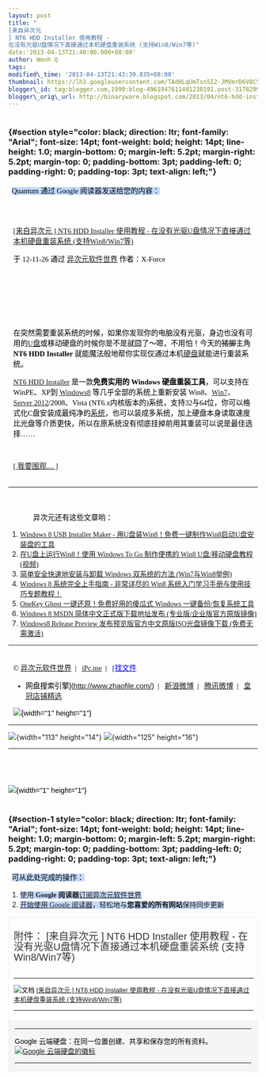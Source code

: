 ```yaml
--- 
layout: post 
title: "
[来自异次元
] NT6 HDD Installer 使用教程 -
在没有光驱U盘情况下直接通过本机硬盘重装系统 (支持Win8/Win7等)" 
date:'2013-04-13T21:40:00.000+08:00' 
author: Wenh Q
tags:
modified\_time: '2013-04-13T21:43:39.835+08:00' 
thumbnail: https://lh3.googleusercontent.com/TAdHLqUmTsn5I2-JMVmrD6V8C5oUdrkkg2uCtpdeh114q8\_GTY\_iFRipvpkpv39G5VdeSKn307xnHQKcY2N1HF9sPO4I4ECUhsGQ10cJ6WNMtA0DTLQ=s72-c
blogger\_id: tag:blogger.com,1999:blog-4961947611491238191.post-3178299790143957804
blogger\_orig\_url: http://binaryware.blogspot.com/2013/04/nt6-hdd-installer-u-win8win7.html
---
```


<div
style="color: black; direction: ltr; font-family: &quot;Arial&quot;; font-size: 11pt; margin-bottom: 0; margin-left: 1.5pt; margin-right: 1.5pt; margin-top: 0; padding-bottom: 0; padding-left: 0; padding-right: 0; padding-top: 0.8pt;">




</div>

<div
style="color: black; direction: ltr; font-family: &quot;Arial&quot;; font-size: 11pt; margin-bottom: 0; margin-left: 0.8pt; margin-right: 0.8pt; margin-top: 0; padding-bottom: 0; padding-left: 0; padding-right: 0; padding-top: 0.8pt;">




</div>

### <span style="background-color: #c3d9ff; font-size: 1pt;"></span> {#section style="color: black; direction: ltr; font-family: "Arial"; font-size: 14pt; font-weight: bold; height: 14pt; line-height: 1.0; margin-bottom: 0; margin-left: 5.2pt; margin-right: 5.2pt; margin-top: 0; padding-bottom: 3pt; padding-left: 0; padding-right: 0; padding-top: 3pt; text-align: left;"}

<div
style="color: black; direction: ltr; font-family: &quot;Arial&quot;; font-size: 11pt; margin-bottom: 0; margin-left: 5.2pt; margin-right: 5.2pt; margin-top: 0; padding: 0;">

<span
style="background-color: #c3d9ff; font-family: &quot;Verdana&quot;;">Quantum
通过 Google 阅读器发送给您的内容：</span>

</div>

<div
style="color: black; direction: ltr; font-family: &quot;Arial&quot;; font-size: 11pt; margin-bottom: 0; margin-left: 0.8pt; margin-right: 0.8pt; margin-top: 0; padding-bottom: 0; padding-left: 0; padding-right: 0; padding-top: 0.8pt;">




</div>

<div
style="color: black; direction: ltr; font-family: &quot;Arial&quot;; font-size: 11pt; margin-bottom: 0; margin-left: 1.5pt; margin-right: 1.5pt; margin-top: 0; padding-bottom: 0; padding-left: 0; padding-right: 0; padding-top: 0.8pt;">




</div>

<div
style="color: black; direction: ltr; font-family: &quot;Arial&quot;; font-size: 11pt; height: 11pt; margin-bottom: 0; margin-left: 7.5pt; margin-right: 7.5pt; margin-top: 0; padding: 0;">

<span style="background-color: #c3d9ff; font-size: 1pt;"></span>

</div>

<div
style="color: black; direction: ltr; font-family: &quot;Arial&quot;; font-size: 11pt; margin-bottom: 0; margin-left: 7.5pt; margin-right: 7.5pt; margin-top: 0; padding: 0;">

<span
style="color: #0000ee; font-family: &quot;Verdana&quot;; text-decoration: underline;">[
[来自异次元
]
NT6 HDD Installer 使用教程 - 在没有光驱U盘情况下直接通过本机硬盘重装系统
(支持Win8/Win7等)](http://iplaysoft.feedsportal.com/c/34213/f/621334/s/25fead1a/l/0L0Siplaysoft0N0Cnt60Ehdd0Einstaller0Bhtml/story01.htm)</span>

</div>

<div
style="color: black; direction: ltr; font-family: &quot;Arial&quot;; font-size: 11pt; margin-bottom: 0; margin-left: 7.5pt; margin-right: 7.5pt; margin-top: 0; padding-bottom: 8pt; padding-left: 0; padding-right: 0; padding-top: 0;">

<span style="font-family: &quot;Verdana&quot;;">于 12-11-26 通过
</span><span
style="color: #0000ee; font-family: &quot;Verdana&quot;; text-decoration: underline;">[异次元软件世界](http://www.iplaysoft.com/)</span><span
style="font-family: &quot;Verdana&quot;;"> 作者：X-Force</span>

</div>

<div
style="color: black; direction: ltr; font-family: &quot;Arial&quot;; font-size: 11pt; height: 11pt; margin-bottom: 0; margin-left: 7.5pt; margin-right: 7.5pt; margin-top: 0; padding: 0;">

<span style="font-family: &quot;Verdana&quot;;"></span>

</div>

<div
style="color: black; direction: ltr; font-family: &quot;Arial&quot;; font-size: 11pt; height: 11pt; margin-bottom: 0; margin-left: 7.5pt; margin-right: 7.5pt; margin-top: 0; padding: 0;">

<span style="font-family: &quot;Verdana&quot;;"></span>

</div>

<div
style="color: black; direction: ltr; font-family: &quot;Arial&quot;; font-size: 11pt; height: 11pt; margin-bottom: 0; margin-left: 7.5pt; margin-right: 7.5pt; margin-top: 0; padding: 0;">

<span style="font-family: &quot;Verdana&quot;;"></span>

</div>

<div
style="color: black; direction: ltr; font-family: &quot;Arial&quot;; font-size: 11pt; margin-bottom: 0; margin-left: 7.5pt; margin-right: 7.5pt; margin-top: 0; padding: 0;">

<span
style="font-family: &quot;Verdana&quot;;">在突然需要重装系统的时候，如果你发现你的电脑没有光驱，身边也没有可用的</span><span
style="color: #0000ee; font-family: &quot;Verdana&quot;; text-decoration: underline;">[U盘](http://www.iplaysoft.com/tag/u%E7%9B%98)</span><span
style="font-family: &quot;Verdana&quot;;">或移动硬盘的时候你是不是就囧了～嗯，不用怕！今天的</span><span
style="font-family: &quot;Verdana&quot;; text-decoration: line-through;">猪脚</span><span
style="font-family: &quot;Verdana&quot;;">主角 </span><span
style="font-family: &quot;Verdana&quot;; font-weight: bold;">NT6 HDD
Installer</span><span
style="font-family: &quot;Verdana&quot;;"> 就能魔法般地帮你实现仅通过本机</span><span
style="color: #0000ee; font-family: &quot;Verdana&quot;; text-decoration: underline;">[硬盘](http://www.iplaysoft.com/tag/%E7%A1%AC%E7%9B%98)</span><span
style="font-family: &quot;Verdana&quot;;">就能进行重装系统。</span>

</div>

<div
style="color: black; direction: ltr; font-family: &quot;Arial&quot;; font-size: 11pt; margin-bottom: 0; margin-left: 7.5pt; margin-right: 7.5pt; margin-top: 0; padding: 0;">

<span
style="color: #0000ee; font-family: &quot;Verdana&quot;; text-decoration: underline;">[NT6
HDD
Installer](http://www.iplaysoft.com/nt6-hdd-installer.html)</span><span
style="font-family: &quot;Verdana&quot;;"> 是一款</span><span
style="font-family: &quot;Verdana&quot;; font-weight: bold;">免费实用的
Windows 硬盘重装工具</span><span
style="font-family: &quot;Verdana&quot;;">，可以支持在WinPE、XP到
</span><span
style="color: #0000ee; font-family: &quot;Verdana&quot;; text-decoration: underline;">[Windows8](http://www.iplaysoft.com/windows8-msdn-iso.html)</span><span
style="font-family: &quot;Verdana&quot;;"> 等几乎全部的系统上重新安装
Win8、</span><span
style="color: #0000ee; font-family: &quot;Verdana&quot;; text-decoration: underline;">[Win7](http://www.iplaysoft.com/windows7-with-sp1-msdn-iso.html)</span><span
style="font-family: &quot;Verdana&quot;;">、</span><span
style="color: #0000ee; font-family: &quot;Verdana&quot;; text-decoration: underline;">[Server
2012](http://www.iplaysoft.com/windows-server-2012.html)</span><span
style="font-family: &quot;Verdana&quot;;">/2008、Vista
(NT6.x内核版本的)系统，支持32与64位，你可以格式化C盘安装成最纯净的</span><span
style="color: #0000ee; font-family: &quot;Verdana&quot;; text-decoration: underline;">[系统](http://www.iplaysoft.com/tag/%E7%B3%BB%E7%BB%9F)</span><span
style="font-family: &quot;Verdana&quot;;">，也可以装成多系统，加上硬盘本身读取速度比光盘等介质更快，所以在原系统没有彻底挂掉前用其重装可以说是最佳选择……</span>

</div>

<div
style="color: black; direction: ltr; font-family: &quot;Arial&quot;; font-size: 11pt; height: 11pt; margin-bottom: 0; margin-left: 7.5pt; margin-right: 7.5pt; margin-top: 0; padding: 0;">

<span style="font-family: &quot;Verdana&quot;;"></span>

</div>

<div
style="color: black; direction: ltr; font-family: &quot;Arial&quot;; font-size: 11pt; margin-bottom: 0; margin-left: 7.5pt; margin-right: 7.5pt; margin-top: 0; padding-bottom: 3.8pt; padding-left: 0; padding-right: 0; padding-top: 0;">

<span
style="color: #0000ee; font-family: &quot;Verdana&quot;; text-decoration: underline;">[
[
我要围观.... 
]](http://www.iplaysoft.com/nt6-hdd-installer.html)</span>

</div>

------------------------------------------------------------------------

<div
style="color: black; direction: ltr; font-family: &quot;Arial&quot;; font-size: 11pt; height: 11pt; margin-bottom: 0; margin-left: 7.5pt; margin-right: 7.5pt; margin-top: 0; padding-bottom: 0; padding-left: 0; padding-right: 0; padding-top: 3.8pt;">

<span
style="color: #0000ee; font-family: &quot;Verdana&quot;; text-decoration: underline;">[](http://www.iplaysoft.com/nt6-hdd-installer.html)</span>

</div>

<div
style="color: black; direction: ltr; font-family: &quot;Arial&quot;; font-size: 11pt; margin-bottom: 0; margin-left: 37.5pt; margin-right: 7.5pt; margin-top: 0; padding: 0;">

<span
style="font-family: &quot;Verdana&quot;;">异次元还有这些文章哟：</span>

</div>

1.  <span
    style="color: #0000ee; font-family: &quot;Verdana&quot;; text-decoration: underline;">[Windows
    8 USB Installer Maker -
    用U盘装Win8！免费一键制作Win8启动U盘安装盘的工具](http://www.iplaysoft.com/windows8-usb-installer-maker.html)</span>
2.  <span
    style="color: #0000ee; font-family: &quot;Verdana&quot;; text-decoration: underline;">[在U盘上运行Win8！使用
    Windows To Go 制作便携的 Win8
    U盘/移动硬盘教程 (视频)](http://www.iplaysoft.com/windows-to-go-tutorial.html)</span>
3.  <span
    style="color: #0000ee; font-family: &quot;Verdana&quot;; text-decoration: underline;">[简单安全快速地安装与卸载
    Windows
    双系统的方法 (Win7与Win8举例)](http://www.iplaysoft.com/easy-and-safe-way-to-install-multi-windows.html)</span>
4.  <span
    style="color: #0000ee; font-family: &quot;Verdana&quot;; text-decoration: underline;">[Windows
    8 系统完全上手指南 - 非常详尽的 Win8
    系统入门学习手册与使用技巧专题教程！](http://www.iplaysoft.com/windows8-guide.html)</span>
5.  <span
    style="color: #0000ee; font-family: &quot;Verdana&quot;; text-decoration: underline;">[OneKey
    Ghost 一键还原！免费好用的傻瓜式 Windows
    一键备份/恢复系统工具](http://www.iplaysoft.com/yjhy.html)</span>
6.  <span
    style="color: #0000ee; font-family: &quot;Verdana&quot;; text-decoration: underline;">[Windows
    8 MSDN
    简体中文正式版下载地址发布 (专业版/企业版官方原版镜像)](http://www.iplaysoft.com/windows8-msdn-iso.html)</span>
7.  <span
    style="color: #0000ee; font-family: &quot;Verdana&quot;; text-decoration: underline;">[Windows8
    Release Preview
    发布预览版官方中文原版ISO光盘镜像下载 (免费无需激活)](http://www.iplaysoft.com/windows8-release-preview.html)</span>

------------------------------------------------------------------------

<div
style="color: black; direction: ltr; font-family: &quot;Arial&quot;; font-size: 11pt; margin-bottom: 0; margin-left: 7.5pt; margin-right: 7.5pt; margin-top: 0; padding-bottom: 0; padding-left: 0; padding-right: 0; padding-top: 3.8pt;">

<span style="font-family: &quot;Verdana&quot;;">© </span><span
style="color: #0000ee; font-family: &quot;Verdana&quot;; text-decoration: underline;">[异次元软件世界](http://www.iplaysoft.com/)</span><span
style="font-family: &quot;Verdana&quot;;">  |   </span><span
style="color: #0000ee; font-family: &quot;Verdana&quot;; text-decoration: underline;">[iPc.me](http://www.ipc.me/)</span><span
style="font-family: &quot;Verdana&quot;;">  |   </span><span
style="color: #0000ee; font-family: &quot;Verdana&quot;; text-decoration: underline;">[找文件
- 网盘搜索引擎](http://www.zhaofile.com/)</span><span
style="font-family: &quot;Verdana&quot;;">  |   </span><span
style="color: #0000ee; font-family: &quot;Verdana&quot;; text-decoration: underline;">[新浪微博](http://weibo.com/xforce)</span><span
style="font-family: &quot;Verdana&quot;;">  |   </span><span
style="color: #0000ee; font-family: &quot;Verdana&quot;; text-decoration: underline;">[腾讯微博](http://t.qq.com/xtremforce)</span><span
style="font-family: &quot;Verdana&quot;;">  |   </span><span
style="color: red; font-family: &quot;Verdana&quot;; text-decoration: underline;">[皇冠店铺精选](http://www.iplaysoft.com/go/ipsrsstb)</span>

</div>

<div
style="color: black; direction: ltr; font-family: &quot;Arial&quot;; font-size: 11pt; margin-bottom: 0; margin-left: 7.5pt; margin-right: 7.5pt; margin-top: 0; padding: 0;">

![](https://lh3.googleusercontent.com/TAdHLqUmTsn5I2-JMVmrD6V8C5oUdrkkg2uCtpdeh114q8_GTY_iFRipvpkpv39G5VdeSKn307xnHQKcY2N1HF9sPO4I4ECUhsGQ10cJ6WNMtA0DTLQ){width="1"
height="1"}

</div>

[](http://www.blogger.com/blogger.g?blogID=4961947611491238191#)[](http://www.blogger.com/blogger.g?blogID=4961947611491238191#)


  ------------------------------------------------------------------------------------------------------------------------------------------------------------------------------------- -------------------------------------------------------------------------------------------------------------------------------------------------------------------------------------
  ![](https://lh3.googleusercontent.com/iWB1iBWvuMaD4r18aQkloJWDfFgqN8qPDui0jJ0TS4kUldF58gjHFDsI4glwYVSYqXZWG6GDY-p07GJRarDTS5CFnZ2pWpu2vAKm_9fPRTDaqK6zG2g){width="113" height="14"}   ![](https://lh5.googleusercontent.com/q5VhK-x0b94OVxUplbQQTkA66gKRLYbWZwDyLm1FahuJ7PgOkJhIZnUU1SB-yZlUqVygOBY58jxkmlpGKZTvPwMlH6R117T2yZ7gr1dpD92IwqRBotk){width="125" height="16"}
  ------------------------------------------------------------------------------------------------------------------------------------------------------------------------------------- -------------------------------------------------------------------------------------------------------------------------------------------------------------------------------------

<div
style="color: black; direction: ltr; font-family: &quot;Arial&quot;; font-size: 11pt; height: 11pt; margin-bottom: 0; margin-left: 7.5pt; margin-right: 7.5pt; margin-top: 0; padding: 0;">

<span
style="color: red; font-family: &quot;Verdana&quot;; text-decoration: underline;">[](http://www.iplaysoft.com/go/ipsrsstb)</span>

</div>

<div
style="color: black; direction: ltr; font-family: &quot;Arial&quot;; font-size: 11pt; height: 11pt; margin-bottom: 0; margin-left: 7.5pt; margin-right: 7.5pt; margin-top: 0; padding: 0;">

<span
style="color: red; font-family: &quot;Verdana&quot;; text-decoration: underline;">[](http://www.iplaysoft.com/go/ipsrsstb)</span>

</div>

<div
style="color: black; direction: ltr; font-family: &quot;Arial&quot;; font-size: 11pt; margin: 0; padding: 0;">

![](https://lh3.googleusercontent.com/2W8DqEVw5Dw2uLgSuT_nrEtVJAnY9YovOv8m0EOnQXtx0M-oa7Vx3jLRaw4WiqhD5eNHLaOMhZpzI9-HxYQcEtEltM0rWzEsU4TLvh7EZxSl4wY7hSY){width="1"
height="1"}

</div>

<div
style="color: black; direction: ltr; font-family: &quot;Arial&quot;; font-size: 11pt; margin-bottom: 0; margin-left: 1.5pt; margin-right: 1.5pt; margin-top: 0; padding-bottom: 0; padding-left: 0; padding-right: 0; padding-top: 0.8pt;">




</div>

<div
style="color: black; direction: ltr; font-family: &quot;Arial&quot;; font-size: 11pt; margin-bottom: 0; margin-left: 0.8pt; margin-right: 0.8pt; margin-top: 0; padding-bottom: 0; padding-left: 0; padding-right: 0; padding-top: 0.8pt;">




</div>

### <span style="background-color: #c3d9ff; font-size: 1pt;"></span> {#section-1 style="color: black; direction: ltr; font-family: "Arial"; font-size: 14pt; font-weight: bold; height: 14pt; line-height: 1.0; margin-bottom: 0; margin-left: 5.2pt; margin-right: 5.2pt; margin-top: 0; padding-bottom: 3pt; padding-left: 0; padding-right: 0; padding-top: 3pt; text-align: left;"}

<div
style="color: black; direction: ltr; font-family: &quot;Arial&quot;; font-size: 11pt; margin-bottom: 0; margin-left: 5.2pt; margin-right: 5.2pt; margin-top: 0; padding: 0;">

<span
style="background-color: #c3d9ff; font-family: &quot;Verdana&quot;;">可从此处完成的操作：</span>

</div>

1.  <span
    style="background-color: #c3d9ff; font-family: &quot;Verdana&quot;;">使用
    </span><span
    style="background-color: #c3d9ff; font-family: &quot;Verdana&quot;; font-weight: bold;">Google
    阅读器</span><span
    style="background-color: #c3d9ff; color: #0000ee; font-family: &quot;Verdana&quot;; text-decoration: underline;">[订阅异次元软件世界](http://www.google.com/reader/view/feed%2Fhttp%3A%2F%2Ffeed.iplaysoft.com%2F?source=email)</span>
2.  <span
    style="background-color: #c3d9ff; color: #0000ee; font-family: &quot;Verdana&quot;; text-decoration: underline;">[开始使用
    Google
    阅读器](http://www.google.com/reader/?source=email)</span><span
    style="background-color: #c3d9ff; font-family: &quot;Verdana&quot;;">，轻松地与</span><span
    style="background-color: #c3d9ff; font-family: &quot;Verdana&quot;; font-weight: bold;">您喜爱的所有网站</span><span
    style="background-color: #c3d9ff; font-family: &quot;Verdana&quot;;">保持同步更新</span>

<div
style="color: black; direction: ltr; font-family: &quot;Arial&quot;; font-size: 11pt; margin-bottom: 0; margin-left: 0.8pt; margin-right: 0.8pt; margin-top: 0; padding-bottom: 0; padding-left: 0; padding-right: 0; padding-top: 0.8pt;">




</div>

<div
style="color: black; direction: ltr; font-family: &quot;Arial&quot;; font-size: 11pt; margin-bottom: 0; margin-left: 1.5pt; margin-right: 1.5pt; margin-top: 0; padding-bottom: 0; padding-left: 0; padding-right: 0; padding-top: 0.8pt;">




</div>

<div
style="border: 1px solid #f0f0f0; color: black; font-family: Arial, sans-serif; max-width: 650px;">

<div
style="line-height: 21px; margin-bottom: 13px; padding: 14px 10px 4px 10px;">

<span style="color: #333333; font-size: 20px;">附件：
[来自异次元
] NT6
HDD Installer 使用教程 - 在没有光驱U盘情况下直接通过本机硬盘重装系统
(支持Win8/Win7等)</span>

</div>

<div
style="background-color: white; font-size: 13px; padding: 0px 7px 7px 10px;">

  -------------------------------------------------------------------------------------- ---------------------------------------------------------------------------------------------------------------------------------------------------------------------------------------------------------------
  ![文档](https://ssl.gstatic.com/docs/documents/share/images/services/document-2.png)   [
[来自异次元
] NT6 HDD Installer 使用教程 - 在没有光驱U盘情况下直接通过本机硬盘重装系统 (支持Win8/Win7等)](https://docs.google.com/document/d/1B9p2kBzEAtE_TTmstwcIJQ9ulTePywMNE9rnZFJjha8/edit?usp=sharing)
  -------------------------------------------------------------------------------------- ---------------------------------------------------------------------------------------------------------------------------------------------------------------------------------------------------------------

</div>

<div style="background-color: whitesmoke; padding: 2px 12px;">

  ----------------------------------------------------------- ---------------------------------------------------------------------------------------------------------------------------------------
  Google 云端硬盘：在同一位置创建、共享和保存您的所有资料。   [![Google 云端硬盘的徽标](https://ssl.gstatic.com/docs/documents/share/images/services/google_logo-1.png)](https://drive.google.com/)
  ----------------------------------------------------------- ---------------------------------------------------------------------------------------------------------------------------------------

</div>

</div>
